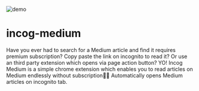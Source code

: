 ![demo](https://i.imgur.com/F3k1axD.jpg)
# incog-medium
Have you ever had to search for a Medium article and find it requires premium subscription? Copy paste the link on incognito to read it? Or use an third party extension which opens via page action button? YO! Incog Medium is a simple chrome extension which enables you to read articles on Medium endlessly without subscription🤑🔥
Automatically opens Medium articles on incognito tab.
